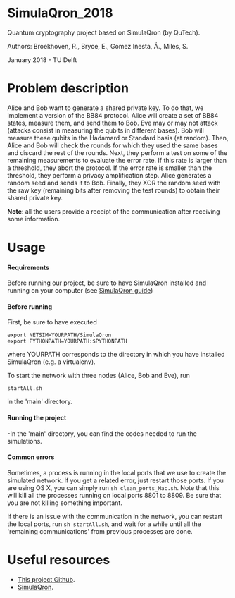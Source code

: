 # SimulaQron_2018
Quantum cryptography project based on SimulaQron (by QuTech).

Authors: Broekhoven, R., Bryce, E., Gómez Iñesta, Á., Miles, S.

January 2018 - TU Delft

# Problem description
Alice and Bob want to generate a shared private key. To do that, we implement a version of the BB84 protocol. Alice will create a set of BB84 states, measure them, and send them to Bob. Eve may or may not attack (attacks consist in measuring the qubits in different bases). Bob will measure these qubits in the Hadamard or Standard basis (at random). Then, Alice and Bob will check the rounds for which they used the same bases and discard the rest of the rounds. Next, they perform a test on some of the remaining measurements to evaluate the error rate. If this rate is larger than a threshold, they abort the protocol. If the error rate is smaller than the threshold, they perform a privacy amplification step. Alice generates a random seed and sends it to Bob. Finally, they XOR the random seed with the raw key (remaining bits after removing the test rounds) to obtain their shared private key.

**Note**: all the users provide a receipt of the communication after receiving some information.

# Usage
#### Requirements
Before running our project, be sure to have SimulaQron installed and running on your computer (see [SimulaQron guide](https://softwarequtech.github.io/SimulaQron/html/GettingStarted.html))

#### Before running
First, be sure to have executed 
```
export NETSIM=YOURPATH/SimulaQron
export PYTHONPATH=YOURPATH:$PYTHONPATH
```
where YOURPATH corresponds to the directory in which you have installed SimulaQron (e.g. a virtualenv).

To start the network with three nodes (Alice, Bob and Eve), run
```
startAll.sh
```
in the 'main' directory.

#### Running the project
-In the 'main' directory, you can find the codes needed to run the simulations.

#### Common errors
Sometimes, a process is running in the local ports that we use to create the simulated network. If you get a related error, just restart those ports. If you are using OS X, you can simply run `sh clean_ports_Mac.sh`. Note that this will kill all the processes running on local ports 8801 to 8809. Be sure that you are not killing something important.

If there is an issue with the communication in the network, you can restart the local ports, run `sh startAll.sh`, and wait for a while until all the 'remaining communications' from previous processes are done.

# Useful resources
* [This project Github](https://github.com/AlvaroGI/SimulaQron_2018).
* [SimulaQron](https://softwarequtech.github.io/SimulaQron/html/GettingStarted.html).




